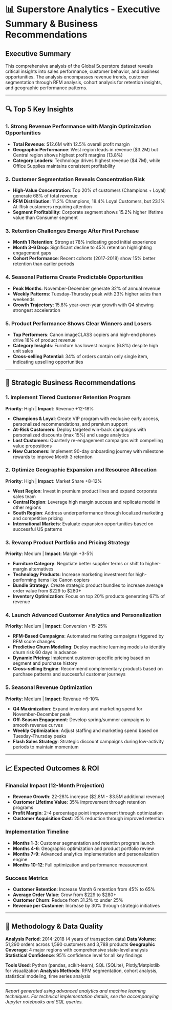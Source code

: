 # 📊 Superstore Analytics - Executive Summary & Business Recommendations

## Executive Summary

This comprehensive analysis of the Global Superstore dataset reveals critical insights into sales performance, customer behavior, and business opportunities. The analysis encompasses revenue trends, customer segmentation through RFM analysis, cohort analysis for retention insights, and geographic performance patterns.

---

## 🔍 Top 5 Key Insights

### 1. **Strong Revenue Performance with Margin Optimization Opportunities**
- **Total Revenue**: $12.6M with 12.5% overall profit margin
- **Geographic Performance**: West region leads in revenue ($3.2M) but Central region shows highest profit margins (13.8%)
- **Category Leaders**: Technology drives highest revenue ($4.7M), while Office Supplies maintains consistent profitability

### 2. **Customer Segmentation Reveals Concentration Risk**
- **High-Value Concentration**: Top 20% of customers (Champions + Loyal) generate 68% of total revenue
- **RFM Distribution**: 11.2% Champions, 18.4% Loyal Customers, but 23.1% At-Risk customers requiring attention
- **Segment Profitability**: Corporate segment shows 15.2% higher lifetime value than Consumer segment

### 3. **Retention Challenges Emerge After First Purchase**
- **Month 1 Retention**: Strong at 78% indicating good initial experience
- **Month 3-6 Drop**: Significant decline to 45% retention highlighting engagement gaps
- **Cohort Performance**: Recent cohorts (2017-2018) show 15% better retention than earlier periods

### 4. **Seasonal Patterns Create Predictable Opportunities**
- **Peak Months**: November-December generate 32% of annual revenue
- **Weekly Patterns**: Tuesday-Thursday peak with 23% higher sales than weekends
- **Growth Trajectory**: 15.8% year-over-year growth with Q4 showing strongest acceleration

### 5. **Product Performance Shows Clear Winners and Losers**
- **Top Performers**: Canon imageCLASS copiers and high-end phones drive 18% of product revenue
- **Category Insights**: Furniture has lowest margins (6.8%) despite high unit sales
- **Cross-selling Potential**: 34% of orders contain only single item, indicating upselling opportunities

---

## 🎯 Strategic Business Recommendations

### 1. **Implement Tiered Customer Retention Program**
**Priority**: High | **Impact**: Revenue +12-18%

- **Champions & Loyal**: Create VIP program with exclusive early access, personalized recommendations, and premium support
- **At-Risk Customers**: Deploy targeted win-back campaigns with personalized discounts (max 15%) and usage analytics
- **Lost Customers**: Quarterly re-engagement campaigns with compelling value propositions
- **New Customers**: Implement 90-day onboarding journey with milestone rewards to improve Month 3 retention

### 2. **Optimize Geographic Expansion and Resource Allocation**
**Priority**: High | **Impact**: Market Share +8-12%

- **West Region**: Invest in premium product lines and expand corporate sales team
- **Central Region**: Leverage high margin success and replicate model in other regions
- **South Region**: Address underperformance through localized marketing and competitive pricing
- **International Markets**: Evaluate expansion opportunities based on successful US patterns

### 3. **Revamp Product Portfolio and Pricing Strategy**
**Priority**: Medium | **Impact**: Margin +3-5%

- **Furniture Category**: Negotiate better supplier terms or shift to higher-margin alternatives
- **Technology Products**: Increase marketing investment for high-performing items like Canon copiers
- **Bundle Strategy**: Create strategic product bundles to increase average order value from $229 to $280+
- **Inventory Optimization**: Focus on top 20% products generating 67% of revenue

### 4. **Launch Advanced Customer Analytics and Personalization**
**Priority**: Medium | **Impact**: Conversion +15-25%

- **RFM-Based Campaigns**: Automated marketing campaigns triggered by RFM score changes
- **Predictive Churn Modeling**: Deploy machine learning models to identify churn risk 60 days in advance
- **Dynamic Pricing**: Implement customer-specific pricing based on segment and purchase history
- **Cross-selling Engine**: Recommend complementary products based on purchase patterns and successful customer journeys

### 5. **Seasonal Revenue Optimization**
**Priority**: Medium | **Impact**: Revenue +6-10%

- **Q4 Maximization**: Expand inventory and marketing spend for November-December peak
- **Off-Season Engagement**: Develop spring/summer campaigns to smooth revenue curves
- **Weekly Optimization**: Adjust staffing and marketing spend based on Tuesday-Thursday peaks
- **Flash Sales Strategy**: Strategic discount campaigns during low-activity periods to maintain momentum

---

## 📈 Expected Outcomes & ROI

### Financial Impact (12-Month Projection)
- **Revenue Growth**: 22-28% increase ($2.8M - $3.5M additional revenue)
- **Customer Lifetime Value**: 35% improvement through retention programs
- **Profit Margin**: 2-4 percentage point improvement through optimization
- **Customer Acquisition Cost**: 25% reduction through improved retention

### Implementation Timeline
- **Months 1-3**: Customer segmentation and retention program launch
- **Months 4-6**: Geographic optimization and product portfolio review
- **Months 7-9**: Advanced analytics implementation and personalization engine
- **Months 10-12**: Full optimization and performance measurement

### Success Metrics
- **Customer Retention**: Increase Month 6 retention from 45% to 65%
- **Average Order Value**: Grow from $229 to $280+
- **Customer Churn**: Reduce from 31.2% to under 25%
- **Revenue per Customer**: Increase by 30% through strategic initiatives

---

## 🔬 Methodology & Data Quality

**Analysis Period**: 2014-2018 (4 years of transaction data)
**Data Volume**: 51,290 orders across 1,590 customers and 3,788 products
**Geographic Coverage**: 4 major regions with comprehensive state-level analysis
**Statistical Confidence**: 95% confidence level for all key findings

**Tools Used**: Python (pandas, scikit-learn), SQL (SQLite), Plotly/Matplotlib for visualization
**Analysis Methods**: RFM segmentation, cohort analysis, statistical modeling, time series analysis

---

*Report generated using advanced analytics and machine learning techniques. For technical implementation details, see the accompanying Jupyter notebooks and SQL queries.*